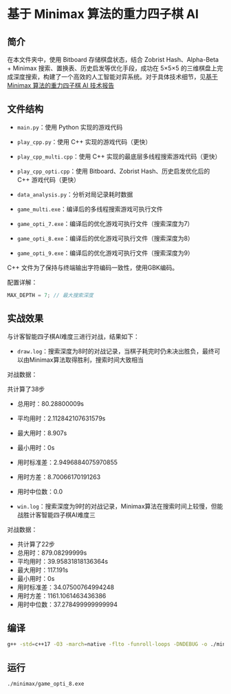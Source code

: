 # 基于 Minimax 算法的重力四子棋 AI

## 简介

在本文件夹中，使用 Bitboard 存储棋盘状态，结合 Zobrist Hash、Alpha-Beta + Minimax 搜索、置换表、历史启发等优化手段，成功在 5×5×5 的三维棋盘上完成深度搜索，构建了一个高效的人工智能对弈系统。对于具体技术细节，见[基于 Minimax 算法的重力四子棋 AI 技术报告](https://github.com/TomSawyer2/Gravity4Chess/tree/main/minimax/Report.md)

## 文件结构

- `main.py`：使用 Python 实现的游戏代码
- `play_cpp.py`：使用 C++ 实现的游戏代码（更快）
- `play_cpp_multi.cpp`：使用 C++ 实现的最底层多线程搜索游戏代码（更快）
- `play_cpp_opti.cpp`：使用 Bitboard、Zobrist Hash、历史启发优化后的 C++ 游戏代码（更快）
- `data_analysis.py`：分析对局记录耗时数据

- `game_multi.exe`：编译后的多线程搜索游戏可执行文件
- `game_opti_7.exe`：编译后的优化游戏可执行文件（搜索深度为7）
- `game_opti_8.exe`：编译后的优化游戏可执行文件（搜索深度为8）
- `game_opti_9.exe`：编译后的优化游戏可执行文件（搜索深度为9）

C++ 文件为了保持与终端输出字符编码一致性，使用GBK编码。

配置详解：

```cpp
MAX_DEPTH = 7; // 最大搜索深度
```

## 实战效果

与计客智能四子棋AI难度三进行对战，结果如下：

- `draw.log`：搜索深度为8时的对战记录，当棋子耗完时仍未决出胜负，最终可以由Minimax算法取得胜利，搜索时间大致相当

对战数据：

共计算了38步
- 总用时：80.28800009s
- 平均用时：2.112842107631579s
- 最大用时：8.907s
- 最小用时：0s
- 用时标准差：2.9496884075970855
- 用时方差：8.70066170191263
- 用时中位数：0.0

- `win.log`：搜索深度为9时的对战记录，Minimax算法在搜索时间上较慢，但能战胜计客智能四子棋AI难度三

对战数据：

- 共计算了22步
- 总用时：879.08299999s
- 平均用时：39.95831818136364s
- 最大用时：117.191s
- 最小用时：0s
- 用时标准差：34.07500764994248
- 用时方差：1161.1061463436386
- 用时中位数：37.278499999999994

## 编译

```bash
g++ -std=c++17 -O3 -march=native -flto -funroll-loops -DNDEBUG -o ./minimax/game_opti.exe ./minimax/play_cpp_opti.cpp
```

## 运行

```bash
./minimax/game_opti_8.exe
```
